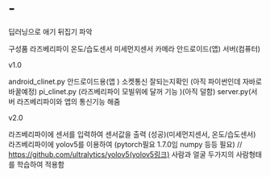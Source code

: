 # -
딥러닝으로 애기 뒤집기 파악 

구성품
  라즈베리파이 
    온도/습도센서 
    미세먼지센서
    카메라
  안드로이드(앱)
  서버(컴퓨터)



v1.0

android_clinet.py 안드로이드용(앱 ) 소켓통신 잘되는지확인 (아직 파이썬인데 자바로 바꿀예정)
pi_clinet.py (라즈베리파이 모빌위에 달꺼 기능 )(아직 덜함)
server.py(서버  라즈베리파이와 앱의 통신기능 해줌

v2.0

라즈베리파이에 센서를 입력하여 센서값을 출력 (성공)(미세먼지센서, 온도/습도센서)
라즈베리파이에 yolov5를 이용하여 (pytorch필요 1.7.0임 numpy 등등 필요) // https://github.com/ultralytics/yolov5(yolov5링크)
사람과 얼굴 두가지의 사람형태를 학습하여 적용함

